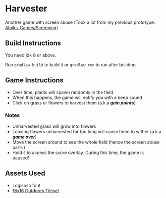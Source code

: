 # Harvester

Another game with screen abuse (Took a lot from my previous prototype: [Atoiks-Games/Screening](https://github.com/atoiks-games/Screening))

## Build Instructions

You need jdk 8 or above.

Run `gradlew build` to build it or `gradlew run` to run after building

## Game Instructions

*   Over time, plants will spawn randomly in the field
*   When this happens, the game will notify you with a beep sound
*   Click on grass or flowers to harvest them (a.k.a **_gain points_**)

### Notes

*   Unharvested grass will grow into flowers
*   Leaving flowers unharvested for too long will cause them to wither (a.k.a **_game over_**)
*   Move the screen around to see the whole field (hence the screen abuse part~)
*   Hold `S` to access the score overlay. During this time, the game is paused!

## Assets Used

*   Logisoso font
*   [16x16 Outdoors Tileset](https://alexs-assets.itch.io/16x16-outdoors-tileset)